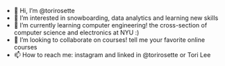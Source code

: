 - 👋 Hi, I’m @torirosette
- 👀 I’m interested in snowboarding, data analytics and learning new skills
- 🌱 I’m currently learning computer engineering! the cross-section of computer science and electronics at NYU :)
- 💞️ I’m looking to collaborate on courses! tell me your favorite online courses
- 📫 How to reach me: instagram and linked in @torirosette or Tori Lee

<!---
torirosette/torirosette is a ✨ special ✨ repository because its `README.md` (this file) appears on your GitHub profile.
You can click the Preview link to take a look at your changes.
--->
